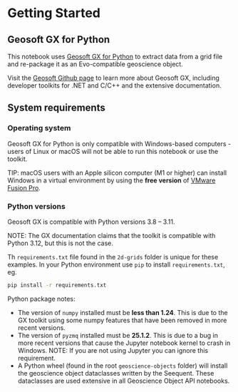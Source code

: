 # Getting Started

## Geosoft GX for Python

This notebook uses [Geosoft GX for Python](https://github.com/GeosoftInc/gxpy) to extract data from a grid file and re-package it as an Evo-compatible geoscience object.

Visit the [Geosoft Github page](https://github.com/GeosoftInc) to learn more about Geosoft GX, including developer toolkits for .NET and C/C++ and the extensive documentation.

## System requirements

### Operating system

Geosoft GX for Python is only compatible with Windows-based computers - users of Linux or macOS will not be able to run this notebook or use the toolkit.

TIP: macOS users with an Apple silicon computer (M1 or higher) can install Windows in a virtual environment by using the **free version** of [VMware Fusion Pro](https://blogs.vmware.com/cloud-foundation/2024/11/11/vmware-fusion-and-workstation-are-now-free-for-all-users/).

### Python versions

Geosoft GX is compatible with Python versions 3.8 – 3.11.

NOTE: The GX documentation claims that the toolkit is compatible with Python 3.12, but this is not the case.

Th `requirements.txt` file found in the `2d-grids` folder is unique for these examples. In your Python environment use `pip` to install `requirements.txt`, eg.

``` bash
pip install -r requirements.txt
````

Python package notes:

- The version of `numpy` installed must be **less than 1.24**. This is due to the GX toolkit using some numpy features that have been removed in more recent versions.
- The version of `pyzmq` installed must be **25.1.2**. This is due to a bug in more recent versions that cause the Jupyter notebook kernel to crash in Windows. NOTE: If you are not using Jupyter you can ignore this requirement.
- A Python wheel (found in the root `geoscience-objects` folder) will install the geoscience object dataclasses written by the Seequent. These dataclasses are used extensive in all Geoscience Object API notebooks. 
